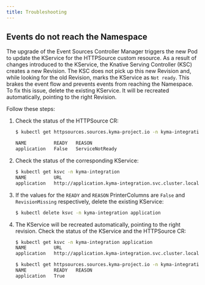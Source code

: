 ```yaml
---
title: Troubleshooting
---
```


## Events do not reach the Namespace

The upgrade of the Event Sources Controller Manager triggers the new Pod to update the KService for the HTTPSource custom resource. As a result of changes introduced to the KService, the Knative Serving Controller (KSC) creates a new Revision. The KSC does not pick up this new Revision and, while looking for the old Revision, marks the KService as `Not ready`. This brakes the event flow and prevents events from reaching the Namespace.
To fix this issue, delete the existing KService. It will be recreated automatically, pointing to the right Revision.

Follow these steps:

1. Check the status of the HTTPSource CR:

    ```bash
    $ kubectl get httpsources.sources.kyma-project.io -n kyma-integration
    
    NAME          READY   REASON
    application   False   ServiceNotReady
    ```

2. Check the status of the corresponding KService:

    ```bash
    $ kubectl get ksvc -n kyma-integration
    NAME          URL                                                     LATESTCREATED          LATESTREADY          READY   REASON
    application   http://application.kyma-integration.svc.cluster.local   application-g4qd8      application-c2zlz    False   RevisionMissing
    ```

3. If the values for the `READY` and `REASON` PrinterColumns are `False` and `RevisionMissing` respectively, delete the existing KService:

    ```bash
    $ kubectl delete ksvc -n kyma-integration application
    ```

4. The KService will be recreated automatically, pointing to the right revision. Check the status of the KService and the HTTPSource CR:

    ```bash
    $ kubectl get ksvc -n kyma-integration application
    NAME          URL                                                     LATESTCREATED          LATESTREADY          READY   REASON
    application   http://application.kyma-integration.svc.cluster.local   application-w57fv      application-w57fv    True
    
    $ kubectl get httpsources.sources.kyma-project.io -n kyma-integration application
    NAME          READY   REASON
    application   True
    ```